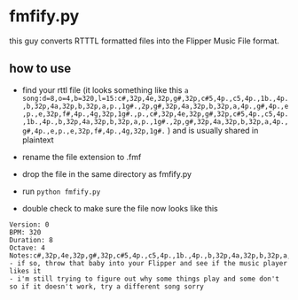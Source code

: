 # fmfify.py

this guy converts RTTTL formatted files into the Flipper Music File format.


## how to use

- find your rttl file (it looks something like this 
```a song:d=8,o=4,b=320,l=15:c#,32p,4e,32p,g#,32p,c#5,4p.,c5,4p.,1b.,4p.,b,32p,4a,32p,b,32p,a,p.,1g#.,2p,g#,32p,4a,32p,b,32p,a,4p.,g#,4p.,e,p.,e,32p,f#,4p.,4g,32p,1g#.,p.,c#,32p,4e,32p,g#,32p,c#5,4p.,c5,4p.,1b.,4p.,b,32p,4a,32p,b,32p,a,p.,1g#.,2p,g#,32p,4a,32p,b,32p,a,4p.,g#,4p.,e,p.,e,32p,f#,4p.,4g,32p,1g#.``` ) and is usually shared in plaintext

- rename the file extension to .fmf 

- drop the file in the same directory as fmfify.py

- run ```python fmfify.py```

- double check to make sure the file now looks like this 
```Filetype: Flipper Music Format  
Version: 0  
BPM: 320  
Duration: 8  
Octave: 4  
Notes:c#,32p,4e,32p,g#,32p,c#5,4p.,c5,4p.,1b.,4p.,b,32p,4a,32p,b,32p,a,p.,1g#.,2p,g#,32p,4a,32p,b,32p,a,4p.,g#,4p.,e,p.,e,32p,f#,4p.,4g,32p,1g#.,p.,c#,32p,4e,32p,g#,32p,c#5,4p.,c5,4p.,1b.,4p.,b,32p,4a,32p,b,32p,a,p.,1g#.,2p,g#,32p,4a,32p,b,32p,a,4p.,g#,4p.,e,p.,e,32p,f#,4p.,4g,32p,1g#.```
- if so, throw that baby into your Flipper and see if the music player likes it
- i'm still trying to figure out why some things play and some don't so if it doesn't work, try a different song sorry 
